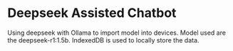 # Deepseek Assisted Chatbot

Using deepseek with Ollama to import model into devices. Model used are the deepseek-r1:1.5b. IndexedDB is used to locally store the data.
 
